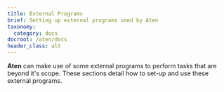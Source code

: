 ```yaml
---
title: External Programs
brief: Setting up external programs used by Aten
taxonomy:
  category: docs
docroot: /aten/docs
header_class: alt
---
```


**Aten** can make use of some external programs to perform tasks that are beyond it's scope. These sections detail how to set-up and use these external programs.

